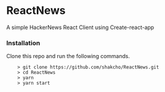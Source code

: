 # ReactNews

A simple HackerNews React Client using Create-react-app

### Installation
Clone this repo and run the following commands.

```
	> git clone https://github.com/shakcho/ReactNews.git
	> cd ReactNews
	> yarn
	> yarn start
```
